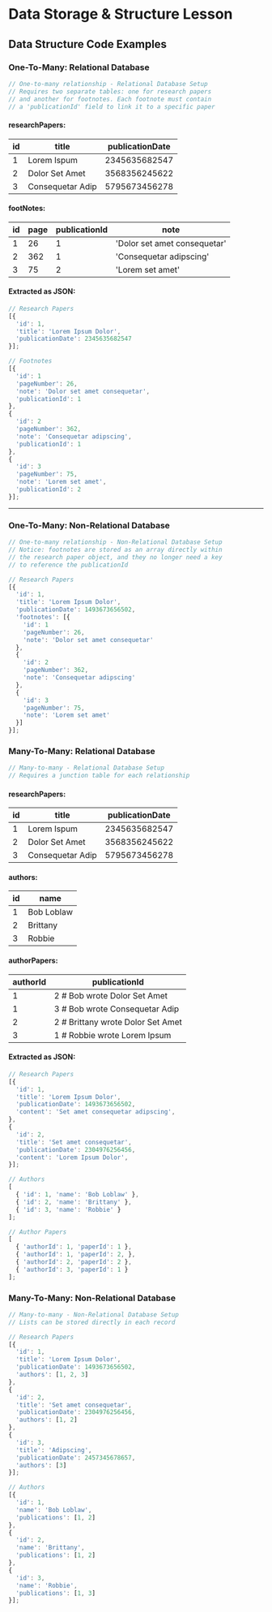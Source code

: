 # Data Storage & Structure Lesson

## Data Structure Code Examples

### One-To-Many: Relational Database
```js
// One-to-many relationship - Relational Database Setup
// Requires two separate tables: one for research papers
// and another for footnotes. Each footnote must contain 
// a 'publicationId' field to link it to a specific paper
```

#### researchPapers:

id | title            | publicationDate |
---|------------------|-----------------|
1  | Lorem Ispum      | 2345635682547   |
2  | Dolor Set Amet   | 3568356245622   |
3  | Consequetar Adip | 5795673456278   |
 
#### footNotes:

id | page | publicationId | note
---|------|---------------|------------------------------|
1  | 26   | 1             | 'Dolor set amet consequetar' |
2  | 362  | 1             | 'Consequetar adipscing'      |
3  | 75   | 2             | 'Lorem set amet'             |


#### Extracted as JSON:

```js
// Research Papers
[{
  'id': 1,
  'title': 'Lorem Ipsum Dolor',
  'publicationDate': 2345635682547
}];

// Footnotes
[{
  'id': 1
  'pageNumber': 26,
  'note': 'Dolor set amet consequetar',
  'publicationId': 1
},
{
  'id': 2
  'pageNumber': 362,
  'note': 'Consequetar adipscing',
  'publicationId': 1
},
{
  'id': 3
  'pageNumber': 75,
  'note': 'Lorem set amet',
  'publicationId': 2
}];
```

-------------------------------------

### One-To-Many: Non-Relational Database

```js
// One-to-many relationship - Non-Relational Database Setup
// Notice: footnotes are stored as an array directly within
// the research paper object, and they no longer need a key
// to reference the publicationId

// Research Papers
[{
  'id': 1,
  'title': 'Lorem Ipsum Dolor',
  'publicationDate': 1493673656502,
  'footnotes': [{
    'id': 1
    'pageNumber': 26,
    'note': 'Dolor set amet consequetar'
  },
  {
    'id': 2
    'pageNumber': 362,
    'note': 'Consequetar adipscing'
  },
  {
    'id': 3
    'pageNumber': 75,
    'note': 'Lorem set amet'
  }]
}];
```













### Many-To-Many: Relational Database

```js
// Many-to-many - Relational Database Setup
// Requires a junction table for each relationship
```

#### researchPapers:

id | title            | publicationDate |
---|------------------|-----------------|
1  | Lorem Ispum      | 2345635682547   |
2  | Dolor Set Amet   | 3568356245622   |
3  | Consequetar Adip | 5795673456278   |
 
#### authors:

id | name       |
---|------------|
1  | Bob Loblaw |
2  | Brittany   |
3  | Robbie     |
 
#### authorPapers:

authorId | publicationId                        |
---------|--------------------------------------|
  1      |  2   # Bob wrote Dolor Set Amet      |
  1      |  3   # Bob wrote Consequetar Adip    |
  2      |  2   # Brittany wrote Dolor Set Amet |
  3      |  1   # Robbie wrote Lorem Ipsum      |
  

#### Extracted as JSON:

```js
// Research Papers
[{
  'id': 1,
  'title': 'Lorem Ipsum Dolor',
  'publicationDate': 1493673656502,
  'content': 'Set amet consequetar adipscing',
},
{
  'id': 2,
  'title': 'Set amet consequetar',
  'publicationDate': 2304976256456,
  'content': 'Lorem Ipsum Dolor',
}];

// Authors
[
  { 'id': 1, 'name': 'Bob Loblaw' },
  { 'id': 2, 'name': 'Brittany' },
  { 'id': 3, 'name': 'Robbie' }
];

// Author Papers
[
  { 'authorId': 1, 'paperId': 1 },
  { 'authorId': 1, 'paperId': 2, },
  { 'authorId': 2, 'paperId': 2 },
  { 'authorId': 3, 'paperId': 1 }
];
```


### Many-To-Many: Non-Relational Database

```js
// Many-to-many - Non-Relational Database Setup
// Lists can be stored directly in each record

// Research Papers
[{
  'id': 1,
  'title': 'Lorem Ipsum Dolor',
  'publicationDate': 1493673656502,
  'authors': [1, 2, 3]
},
{
  'id': 2,
  'title': 'Set amet consequetar',
  'publicationDate': 2304976256456,
  'authors': [1, 2]
},
{
  'id': 3,
  'title': 'Adipscing',
  'publicationDate': 2457345678657,
  'authors': [3]
}];

// Authors
[{
  'id': 1,
  'name': 'Bob Loblaw',
  'publications': [1, 2]
},
{
  'id': 2,
  'name': 'Brittany',
  'publications': [1, 2]
},
{
  'id': 3,
  'name': 'Robbie',
  'publications': [1, 3]
}];
```
